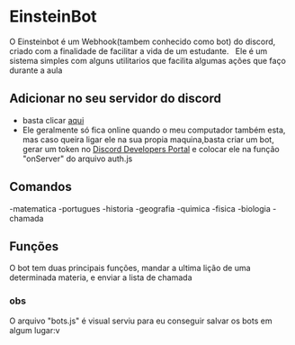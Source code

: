 # EinsteinBot
O Einsteinbot é um Webhook(tambem conhecido como bot) do discord, criado com a finalidade de facilitar a vida de um estudante.
&nbsp;
Ele é um sistema simples com alguns utilitarios que facilita algumas ações que faço durante a aula

## Adicionar no seu servidor do discord
- basta clicar [aqui](https://discord.com/api/oauth2/authorize?client_id=725872626416746497&permissions=8&scope=bot)
- Ele geralmente só fica online quando o meu computador também esta, mas caso queira ligar ele na sua propia maquina,basta criar um bot, gerar um token no [Discord Developers Portal](https://discord.com/developers/applications) e colocar ele na função "onServer" do arquivo auth.js

## Comandos
-matematica
-portugues
-historia
-geografia
-quimica
-fisica
-biologia
-chamada


## Funções
O bot tem duas principais funções, mandar a ultima lição de uma determinada materia, e enviar a lista de chamada

### obs
O arquivo "bots.js" é  visual serviu para eu conseguir salvar os bots em algum lugar:v


